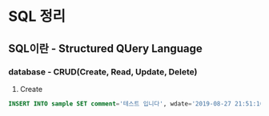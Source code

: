 # SQL 정리
## SQL이란 - Structured QUery Language
### database - CRUD(Create, Read, Update, Delete)
1. Create
```sql
INSERT INTO sample SET comment='테스트 입니다', wdate='2019-08-27 21:51:10'
```
